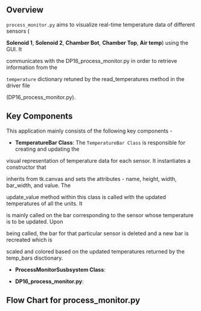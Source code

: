## Overview

`process_monitor.py` aims to visualize real-time temperature data of different sensors (

**Solenoid 1**, **Solenoid 2**, **Chamber Bot**, **Chamber Top**, **Air temp**) using the GUI. It

communicates with the DP16_process_monitor.py in order to retrieve information from the 

`temperature` dictionary retuned by the read_temperatures method in the driver file 

(DP16_process_monitor.py). 




## Key Components

This application mainly consists of the following key components -

- **TemperatureBar Class**: The `TemperatureBar Class` is responsible for creating and updating the 

visual representation of temperature data for each sensor. It instantiates a constructor that 

inherits from tk.canvas and sets the attributes - name, height, width, bar_width, and value. The 

update_value method within this class is called with the updated temperatures of all the units. It 

is mainly called on the bar corresponding to the sensor whose temperature is to be updated. Upon 

being called, the bar for that particular sensor is deleted and a new bar is recreated which is 

scaled and colored based on the updated temperatures returned by the temp_bars disctionary. 



- **ProcessMonitorSusbsystem Class**: 



- **DP16_process_monitor.py**:




## Flow Chart for process_monitor.py